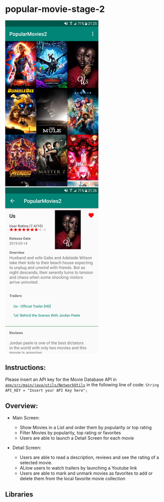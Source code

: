 # popular-movie-stage-2

<p float="left">
  <img src="https://github.com/Kevotan/popular-movie-stage-2/blob/master/screenshot-main.jpg" width="300">  
  <img src="https://github.com/Kevotan/popular-movie-stage-2/blob/master/screenshot-details.jpg" width="300">
</p>

## Instructions:

Please insert an API key for the Movie Database API in [`app/src/main/java/utils/NetworkUtils`](https://github.com/Kevotan/popular-movie-stage-2/blob/master/app/src/main/java/com/example/kevin/popularmovies2/utils/NetworkUtils.java)
in the following line of code: ```String API_KEY = "Insert your API Key here";```

## Overview:

- Main Screen:
  - Show Movies in a List and order them by popularity or top rating
  - Filter Movies by popularity, top rating or favorites
  - Users are able to launch a Detail Screen for each movie
  
- Detail Screen:
  - Users are able to read a description, reviews and see the rating of a selected movie.
  - ALlow users to watch trailers by launching a Youtube link
  - Users are able to mark and unmark movies as favorites to add or delete them from the local favorite movie collection

## Libraries
